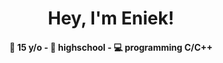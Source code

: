 <h1 align="center">Hey, I'm Eniek!</h1>
<h4 align="center">🎂 15 y/o - 🏫 highschool - 💻 programming C/C++</h4>
